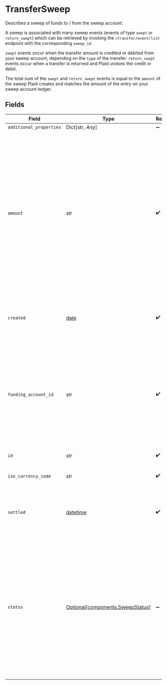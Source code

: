 # TransferSweep

Describes a sweep of funds to / from the sweep account.

A sweep is associated with many sweep events (events of type `swept` or `return_swept`) which can be retrieved by invoking the `/transfer/event/list` endpoint with the corresponding `sweep_id`.

`swept` events occur when the transfer amount is credited or debited from your sweep account, depending on the `type` of the transfer. `return_swept` events occur when a transfer is returned and Plaid undoes the credit or debit.

The total sum of the `swept` and `return_swept` events is equal to the `amount` of the sweep Plaid creates and matches the amount of the entry on your sweep account ledger.


## Fields

| Field                                                                                                                                                                                                                                           | Type                                                                                                                                                                                                                                            | Required                                                                                                                                                                                                                                        | Description                                                                                                                                                                                                                                     |
| ----------------------------------------------------------------------------------------------------------------------------------------------------------------------------------------------------------------------------------------------- | ----------------------------------------------------------------------------------------------------------------------------------------------------------------------------------------------------------------------------------------------- | ----------------------------------------------------------------------------------------------------------------------------------------------------------------------------------------------------------------------------------------------- | ----------------------------------------------------------------------------------------------------------------------------------------------------------------------------------------------------------------------------------------------- |
| `additional_properties`                                                                                                                                                                                                                         | Dict[str, *Any*]                                                                                                                                                                                                                                | :heavy_minus_sign:                                                                                                                                                                                                                              | N/A                                                                                                                                                                                                                                             |
| `amount`                                                                                                                                                                                                                                        | *str*                                                                                                                                                                                                                                           | :heavy_check_mark:                                                                                                                                                                                                                              | Signed decimal amount of the sweep as it appears on your sweep account ledger (e.g. "-10.00")<br/><br/>If amount is not present, the sweep was net-settled to zero and outstanding debits and credits between the sweep account and Plaid are balanced. |
| `created`                                                                                                                                                                                                                                       | [date](https://docs.python.org/3/library/datetime.html#date-objects)                                                                                                                                                                            | :heavy_check_mark:                                                                                                                                                                                                                              | The datetime when the sweep occurred, in RFC 3339 format.                                                                                                                                                                                       |
| `funding_account_id`                                                                                                                                                                                                                            | *str*                                                                                                                                                                                                                                           | :heavy_check_mark:                                                                                                                                                                                                                              | The id of the funding account to use, available in the Plaid Dashboard. This determines which of your business checking accounts will be credited or debited.                                                                                   |
| `id`                                                                                                                                                                                                                                            | *str*                                                                                                                                                                                                                                           | :heavy_check_mark:                                                                                                                                                                                                                              | Identifier of the sweep.                                                                                                                                                                                                                        |
| `iso_currency_code`                                                                                                                                                                                                                             | *str*                                                                                                                                                                                                                                           | :heavy_check_mark:                                                                                                                                                                                                                              | The currency of the sweep, e.g. "USD".                                                                                                                                                                                                          |
| `settled`                                                                                                                                                                                                                                       | [datetime](https://docs.python.org/3/library/datetime.html#datetime-objects)                                                                                                                                                                    | :heavy_check_mark:                                                                                                                                                                                                                              | The date when the sweep settled, in the YYYY-MM-DD format.                                                                                                                                                                                      |
| `status`                                                                                                                                                                                                                                        | [Optional[components.SweepStatus]](../../models/components/sweepstatus.md)                                                                                                                                                                      | :heavy_minus_sign:                                                                                                                                                                                                                              | The status of a sweep transfer<br/><br/>`"pending"` - The sweep is currently pending<br/>`"posted"` - The sweep has been posted<br/>`"settled"` - The sweep has settled<br/>`"returned"` - The sweep has been returned<br/>`"failed"` - The sweep has failed |